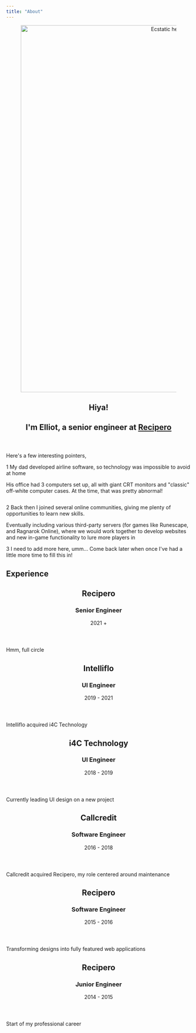 ```yaml
---
title: "About"
---
```


<section class="w-full max-w-5xl p-5 sm:p-6 mx-auto">

<header class="flex flex-col items-center mb-16">
    <figure class="w-2/3 md:w-1/3 rounded-full overflow-hidden dark:hidden bg-gray-100">
        <img src="/assets/weirdo.jpg" alt="Ecstatic heavily photoshopped picture of Elliot" width="1000" height="1000">
    </figure>
    <hgroup class="flex flex-col items-center text-center">
        <h1 class="text-2xl sm:text-4xl my-5 text-gray-900 dark:text-gray-100 font-bold">
            Hiya!
        </h1>
        <h2 class="text-lg sm:text-2xl text-gray-600 dark:text-gray-400">
            I'm Elliot, a senior engineer at
            <a class="text-blue-500 hover:text-blue-600 hover:underline" href="https://www.recipero.com" title="Recipero">
                Recipero
            </a>
        </h2>
    </hgroup>
</header>

<article class="text-article max-w-lg mx-auto">

Here's a few interesting pointers,

<span class="float-left text-2xl w-12 h-12 bg-blue-100 text-blue-800 rounded-full items-center justify-center flex mt-1 mr-4">1</span>
My dad developed airline software, so technology was impossible to avoid at home

His office had 3 computers set up, all with giant CRT monitors and "classic" off-white computer cases. At the time, that was pretty abnormal!

<img class="rounded-lg my-10 shadow" src="/assets/habbo.jpg" alt="">

<span class="float-left text-2xl w-12 h-12 bg-blue-100 text-blue-800 rounded-full items-center justify-center flex mt-1 mr-4">2</span>
Back then I joined several <span class="font-semibold">online communities,</span> giving me plenty of opportunities to learn new skills.

Eventually including various third-party servers (for games like Runescape, and Ragnarok Online), where we would work together to <span class="font-semibold">develop websites and new in-game functionality</span> to lure more players in

<span class="float-left text-2xl w-12 h-12 bg-blue-100 text-blue-800 rounded-full items-center justify-center flex mt-1 mr-4">3</span>
I need to add more here, umm... Come back later when once I've had a little more time to fill this in!

</article>

</section>

<section class="bg-gray-900 text-gray-400 mt-12 dark:border-t border-gray-900">
<div class="w-full max-w-5xl py-16 px-5 sm:px-6 mx-auto">
<div class="max-w-lg mx-auto">

<h1 class="text-2xl sm:text-4xl text-gray-100 font-bold">
    Experience
</h1>

<div class="divide-y divide-gray-700 dark:divide-transparent">

<article class="text-article py-8">

<header class="flex justify-between mb-4">
    <hgroup>
        <h2 class="text-xl sm:text-2xl text-gray-100 font-bold">
            Recipero
        </h2>
        <h3 class="text-sm sm:text-base uppercase text-gray-500 font-medium">
            Senior Engineer
        </h3>
    </hgroup>
    <aside>
        <span class="text-gray-500 font-medium">2021 +</span>
    </aside>
</header>

Hmm, full circle

</article>

<article class="text-article py-8">

<header class="flex justify-between mb-4">
    <hgroup>
        <h2 class="text-xl sm:text-2xl text-gray-100 font-bold">
            Intelliflo
        </h2>
        <h3 class="text-sm sm:text-base uppercase text-gray-500 font-medium">
            UI Engineer
        </h3>
    </hgroup>
    <aside>
        <span class="text-gray-500 font-medium">2019 - 2021</span>
    </aside>
</header>

Intelliflo acquired i4C Technology

</article>

<article class="text-article py-8">

<header class="flex justify-between mb-4">
    <hgroup>
        <h2 class="text-xl sm:text-2xl text-gray-100 font-bold">
            i4C Technology
        </h2>
        <h3 class="text-sm sm:text-base uppercase text-gray-500 font-medium">
            UI Engineer
        </h3>
    </hgroup>
    <aside>
        <span class="text-gray-500 font-medium">2018 - 2019</span>
    </aside>
</header>

Currently leading UI design on a new project

</article>

<article class="text-article py-8">

<header class="flex justify-between mb-4">
    <hgroup>
        <h2 class="text-xl sm:text-2xl text-gray-100 font-bold">
            Callcredit
        </h2>
        <h3 class="text-sm sm:text-base uppercase text-gray-500 font-medium">
            Software Engineer
        </h3>
    </hgroup>
    <aside class="flex-shrink-0">
        <span class="text-gray-500 font-medium">2016 - 2018</span>
    </aside>
</header>

Callcredit acquired Recipero, my role centered around maintenance

</article>

<article class="text-article py-8">

<header class="flex justify-between mb-4">
    <hgroup>
        <h2 class="text-xl sm:text-2xl text-gray-100 font-bold">
            Recipero
        </h2>
        <h3 class="text-sm sm:text-base uppercase text-gray-500 font-medium">
            Software Engineer
        </h3>
    </hgroup>
    <aside>
        <span class="text-gray-500 font-medium">2015 - 2016</span>
    </aside>
</header>

Transforming designs into fully featured web applications

</article>

<article class="text-article py-8">

<header class="flex justify-between mb-4">
    <hgroup>
        <h2 class="text-xl sm:text-2xl text-gray-100 font-bold">
            Recipero
        </h2>
        <h3 class="text-sm sm:text-base uppercase text-gray-500 font-medium">
            Junior Engineer
        </h3>
    </hgroup>
    <aside>
        <span class="text-gray-500 font-medium">2014 - 2015</span>
    </aside>
</header>

Start of my professional career

</article>

</div>
</div>
</div>
</section>
